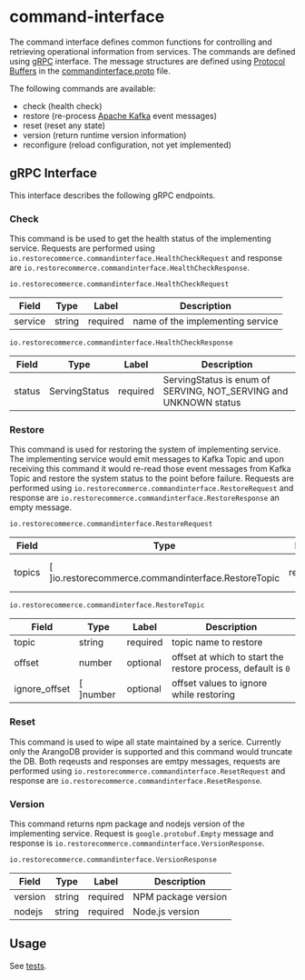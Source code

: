 # command-interface

The command interface defines common functions for controlling and retrieving operational information from services. The commands are defined using [gRPC](https://grpc.io/docs/) interface. The message structures are defined using [Protocol Buffers](https://developers.google.com/protocol-buffers/) in the [commandinterface.proto](https://github.com/restorecommerce/protos/blob/master/io/restorecommerce/commandinterface.proto) file.

The following commands are available:

- check (health check)
- restore (re-process [Apache Kafka](https://kafka.apache.org/) event messages)
- reset (reset any state)
- version (return runtime version information)
- reconfigure (reload configuration, not yet implemented)

## gRPC Interface

This interface describes the following gRPC endpoints.

### Check

This command is be used to get the health status of the implementing service. Requests are performed using `io.restorecommerce.commandinterface.HealthCheckRequest` and response are `io.restorecommerce.commandinterface.HealthCheckResponse`.

`io.restorecommerce.commandinterface.HealthCheckRequest`

| Field | Type | Label | Description |
| ----- | ---- | ----- | ----------- |
| service | string | required | name of the implementing service |

`io.restorecommerce.commandinterface.HealthCheckResponse`

| Field | Type | Label | Description |
| ----- | ---- | ----- | ----------- |
| status | ServingStatus | required | ServingStatus is enum of SERVING, NOT_SERVING and UNKNOWN status |

### Restore

This command is used for restoring the system of implementing service.
The implementing service would emit messages to Kafka Topic and upon receiving this command it would re-read those event messages from Kafka Topic and restore the system status to the point before failure.
Requests are performed using `io.restorecommerce.commandinterface.RestoreRequest` and response are `io.restorecommerce.commandinterface.RestoreResponse` an empty message.

`io.restorecommerce.commandinterface.RestoreRequest`

| Field | Type | Label | Description |
| ----- | ---- | ----- | ----------- |
| topics | [ ]io.restorecommerce.commandinterface.RestoreTopic | required | list of topics for restoration |

`io.restorecommerce.commandinterface.RestoreTopic`

| Field | Type | Label | Description |
| ----- | ---- | ----- | ----------- |
| topic | string | required | topic name to restore |
| offset | number | optional | offset at which to start the restore process, default is `0` |
| ignore_offset | [ ]number | optional | offset values to ignore while restoring |

### Reset

This command is used to wipe all state maintained by a serice.
Currently only the ArangoDB provider is supported and this command would truncate the DB. Both reqeusts and responses are emtpy messages, requests are performed using `io.restorecommerce.commandinterface.ResetRequest` and response are `io.restorecommerce.commandinterface.ResetResponse`.

### Version

This command returns npm package and nodejs version of the implementing service. Request is `google.protobuf.Empty` message and response is `io.restorecommerce.commandinterface.VersionResponse`.

`io.restorecommerce.commandinterface.VersionResponse`

| Field | Type | Label | Description |
| ----- | ---- | ----- | ----------- |
| version | string | required | NPM package version |
| nodejs | string | required | Node.js version |


## Usage

See [tests](test/command_test).
